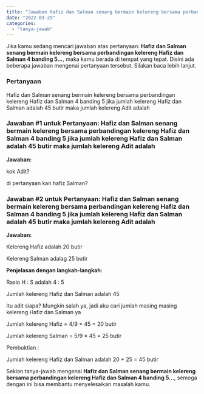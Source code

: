 ```yaml
---
title: "Jawaban Hafiz dan Salman senang bermain kelereng bersama perbandingan kelereng Hafiz dan Salman 4 banding 5..."
date: "2022-03-29"
categories: 
  - "tanya-jawab"
---
```


Jika kamu sedang mencari jawaban atas pertanyaan: **Hafiz dan Salman senang bermain kelereng bersama perbandingan kelereng Hafiz dan Salman 4 banding 5...**, maka kamu berada di tempat yang tepat. Disini ada beberapa jawaban mengenai pertanyaan tersebut. Silakan baca lebih lanjut.

### Pertanyaan

Hafiz dan Salman senang bermain kelereng bersama perbandingan kelereng Hafiz dan Salman 4 banding 5 jika jumlah kelereng Hafiz dan Salman adalah 45 butir maka jumlah kelereng Adit adalah​

### Jawaban #1 untuk Pertanyaan: Hafiz dan Salman senang bermain kelereng bersama perbandingan kelereng Hafiz dan Salman 4 banding 5 jika jumlah kelereng Hafiz dan Salman adalah 45 butir maka jumlah kelereng Adit adalah​

**Jawaban:**

kok Adit?

di pertanyaan kan hafiz Salman?

### Jawaban #2 untuk Pertanyaan: Hafiz dan Salman senang bermain kelereng bersama perbandingan kelereng Hafiz dan Salman 4 banding 5 jika jumlah kelereng Hafiz dan Salman adalah 45 butir maka jumlah kelereng Adit adalah​

**Jawaban:**

Kelereng Hafiz adalah 20 butir

Kelereng Salman adalag 25 butir

**Penjelasan dengan langkah-langkah:**

Rasio H : S adalah 4 : 5

Jumlah kelereng Hafiz dan Salman adalah 45

Itu adit siapa? Mungkin salah ya, jadi aku cari jumlah masing masing kelereng Hafiz dan Salman ya

Jumlah kelereng Hafiz = 4/9 × 45 = 20 butir

Jumlah kelereng Salman = 5/9 × 45 = 25 butir

Pembuktian :

Jumlah kelereng Hafiz dan Salman adalah 20 + 25 = 45 butir

Sekian tanya-jawab mengenai **Hafiz dan Salman senang bermain kelereng bersama perbandingan kelereng Hafiz dan Salman 4 banding 5...**, semoga dengan ini bisa membantu menyelesaikan masalah kamu.
